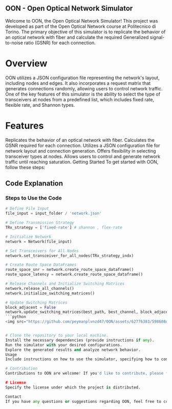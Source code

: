 ## OON - Open Optical Network Simulator
Welcome to OON, the Open Optical Network Simulator! This project was developed as part of the Open Optical Network course at Politecnico di Torino. The primary objective of this simulator is to replicate the behavior of an optical network with fiber and calculate the required Generalized signal-to-noise ratio (GSNR) for each connection.

# Overview
OON utilizes a JSON configuration file representing the network's layout, including nodes and edges. It also incorporates a request matrix that generates connections randomly, allowing users to control network traffic. One of the key features of this simulator is the ability to select the type of transceivers at nodes from a predefined list, which includes fixed rate, flexible rate, and Shannon types.

# Features
Replicates the behavior of an optical network with fiber.
Calculates the GSNR required for each connection.
Utilizes a JSON configuration file for network layout and connection generation.
Offers flexibility in selecting transceiver types at nodes.
Allows users to control and generate network traffic until reaching saturation.
Getting Started
To get started with OON, follow these steps:
## Code Explanation

### Steps to Use the Code

```python
# Define File Input
file_input = input_folder / 'network.json'

# Define Transmission Strategy
TRx_strategy = ['fixed-rate'] # shannon , flex-rate

# Initialize Network
network = Network(file_input)

# Set Transceivers for All Nodes
network.set_transceiver_for_all_nodes(TRx_strategy_indx)

# Create Route Space DataFrames
route_space_snr = network.create_route_space_dataframe()
route_space_latency = network.create_route_space_dataframe()

# Release Channels and Initialize Switching Matrices
network.release_all_channels()
network.initialize_switching_matrices()

# Update Switching Matrices
block_adjacent = False
network.update_switching_matrices(best_path, best_channel, block_adjacent)
```python
<img src="https://github.com/peymanplvnzd47/OON/assets/62776383/598608da-c712-4bd2-8b23-75829edfd69f" width="600" alt="live_evolution">


# Clone the repository to your local machine.
Install the necessary dependencies (provide instructions if any).
Run the simulator with your desired configurations.
Explore the generated results and analyze network behavior.
Usage
Include instructions on how to use the simulator, specifying how to configure the network layout, set transceiver types, generate traffic, and analyze results.

# Contribution
Contributions to OON are welcome! If you'd like to contribute, please follow these guidelines (provide guidelines if any).

# License
Specify the license under which the project is distributed.

Contact
If you have any questions or suggestions regarding OON, feel free to contact [maintainer's name/email].
